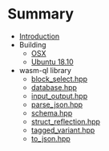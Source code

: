 # Summary

* [Introduction](README.md)
* Building
    * [OSX](build-osx.md)
    * [Ubuntu 18.10](build-ubuntu-1810.md)
* wasm-ql library
    * [block_select.hpp](generated/doc_block_select.md)
    * [database.hpp](generated/doc_database.md)
    * [input_output.hpp](generated/doc_input_output.md)
    * [parse_json.hpp](generated/doc_parse_json.md)
    * [schema.hpp](generated/doc_schema.md)
    * [struct_reflection.hpp](generated/doc_struct_reflection.md)
    * [tagged_variant.hpp](generated/doc_tagged_variant.md)
    * [to_json.hpp](generated/doc_to_json.md)
